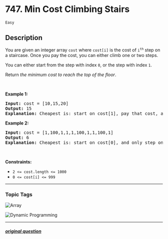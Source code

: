 # 747. Min Cost Climbing Stairs

`Easy`

## Description

<p>You are given an integer array <code>cost</code> where <code>cost[i]</code> is the cost of <code>i<sup>th</sup></code> step on a staircase. Once you pay the cost, you can either climb one or two steps.</p>

<p>You can either start from the step with index <code>0</code>, or the step with index <code>1</code>.</p>

<p>Return <em>the minimum cost to reach the top of the floor</em>.</p>

<p>&nbsp;</p>
<p><strong>Example 1:</strong></p>

<pre>
<strong>Input:</strong> cost = [10,15,20]
<strong>Output:</strong> 15
<strong>Explanation:</strong> Cheapest is: start on cost[1], pay that cost, and go to the top.
</pre>

<p><strong>Example 2:</strong></p>

<pre>
<strong>Input:</strong> cost = [1,100,1,1,1,100,1,1,100,1]
<strong>Output:</strong> 6
<strong>Explanation:</strong> Cheapest is: start on cost[0], and only step on 1s, skipping cost[3].
</pre>

<p>&nbsp;</p>
<p><strong>Constraints:</strong></p>

<ul>
	<li><code>2 &lt;= cost.length &lt;= 1000</code></li>
	<li><code>0 &lt;= cost[i] &lt;= 999</code></li>
</ul>


---

### Topic Tags

[array]: https://img.shields.io/badge/-Array-EF9A9A
[dynamic-programming]: https://img.shields.io/badge/-Dynamic%20Programming-B39DDB

![Array][array]

![Dynamic Programming][dynamic-programming]

---

##### [original question](https://leetcode.com/problems/min-cost-climbing-stairs)
